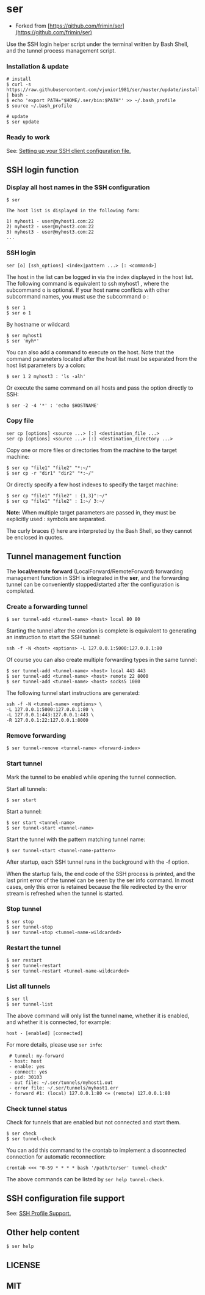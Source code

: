 # ser
- Forked from [https://github.com/frimin/ser](https://github.com/frimin/ser)

Use the SSH login helper script under the terminal written by Bash Shell, and the tunnel process management script.

###  Installation & update

    # install
    $ curl -s https://raw.githubusercontent.com/vjunior1981/ser/master/update/install.sh | bash -
    $ echo 'export PATH="$HOME/.ser/bin:$PATH"' >> ~/.bash_profile
    $ source ~/.bash_profile

    # update
    $ ser update

###  Ready to work

See: [Setting up your SSH client configuration file.](docs/configure_ssh_client_options_chs.md)

##  SSH login function

###  Display all host names in the SSH configuration

    $ ser

    The host list is displayed in the following form:

    1) myhost1 - user@myhost1.com:22
    2) myhost2 - user@myhost2.com:22
    3) myhost3 - user@myhost3.com:22
    ...

###  SSH login

    ser [o] [ssh_options] <index|pattern ...> [: <command>]

The host in the list can be logged in via the index displayed in the host list. The following command is equivalent to ssh myhost1 , where the subcommand o is optional. If your host name conflicts with other subcommand names, you must use the subcommand o :

    $ ser 1
    $ ser o 1

By hostname or wildcard:


    $ ser myhost1
    $ ser 'myh*'

You can also add a command to execute on the host. Note that the command parameters located after the host list must be separated from the host list parameters by a colon:

    $ ser 1 2 myhost3 : 'ls -alh'

Or execute the same command on all hosts and pass the option directly to SSH:

    $ ser -2 -4 '*' : 'echo $HOSTNAME'

### Copy file

    ser cp [options] <source ...> [:] <destination_file ...>
    ser cp [options] <source ...> [:] <destination_directory ...>

Copy one or more files or directories from the machine to the target machine:

    $ ser cp "file1" "file2" "*:~/"
    $ ser cp -r "dir1" "dir2" "*:~/"

Or directly specify a few host indexes to specify the target machine:

    $ ser cp "file1" "file2" : {1,3}":~/"
    $ ser cp "file1" "file2" : 1:~/ 3:~/

**Note:** When multiple target parameters are passed in, they must be explicitly used : symbols are separated.

The curly braces {} here are interpreted by the Bash Shell, so they cannot be enclosed in quotes.

## Tunnel management function

The **local/remote forward** (LocalForward/RemoteForward) forwarding management function in SSH is integrated in the **ser**, and the forwarding tunnel can be conveniently stopped/started after the configuration is completed.

### Create a forwarding tunnel

    $ ser tunnel-add <tunnel-name> <host> local 80 80

Starting the tunnel after the creation is complete is equivalent to generating an instruction to start the SSH tunnel:

    ssh -f -N <host> <options> -L 127.0.0.1:5000:127.0.0.1:80

Of course you can also create multiple forwarding types in the same tunnel:

    $ ser tunnel-add <tunnel-name> <host> local 443 443
    $ ser tunnel-add <tunnel-name> <host> remote 22 8000
    $ ser tunnel-add <tunnel-name> <host> socks5 1080

The following tunnel start instructions are generated:

    ssh -f -N <tunnel-name> <options> \
    -L 127.0.0.1:5000:127.0.0.1:80 \
    -L 127.0.0.1:443:127.0.0.1:443 \
    -R 127.0.0.1:22:127.0.0.1:8000

### Remove forwarding

    $ ser tunnel-remove <tunnel-name> <forward-index>

### Start tunnel

Mark the tunnel to be enabled while opening the tunnel connection.

Start all tunnels:

    $ ser start

Start a tunnel:

    $ ser start <tunnel-name>
    $ ser tunnel-start <tunnel-name>

Start the tunnel with the pattern matching tunnel name:

    $ ser tunnel-start <tunnel-name-pattern>

After startup, each SSH tunnel runs in the background with the -f option.

When the startup fails, the end code of the SSH process is printed, and the last print error of the tunnel can be seen by the ser info command. In most cases, only this error is retained because the file redirected by the error stream is refreshed when the tunnel is started.

### Stop tunnel

    $ ser stop
    $ ser tunnel-stop
    $ ser tunnel-stop <tunnel-name-wildcarded>

### Restart the tunnel

    $ ser restart
    $ ser tunnel-restart
    $ ser tunnel-restart <tunnel-name-wildcarded>

### List all tunnels

    $ ser tl
    $ ser tunnel-list

The above command will only list the tunnel name, whether it is enabled, and whether it is connected, for example:

    host - [enabled] [connected]

For more details, please use `ser info`:

     # tunnel: my-forward
     - host: host
     - enable: yes
     - connect: yes
     - pid: 30103
     - out file: ~/.ser/tunnels/myhost1.out
     - error file: ~/.ser/tunnels/myhost1.err
     - forward #1: (local) 127.0.0.1:80 <= (remote) 127.0.0.1:80

### Check tunnel status

Check for tunnels that are enabled but not connected and start them.

    $ ser check
    $ ser tunnel-check

You can add this command to the crontab to implement a disconnected connection for automatic reconnection:

    crontab <<< "0-59 * * * * bash '/path/to/ser' tunnel-check"

The above commands can be listed by `ser help tunnel-check`.

##  SSH configuration file support

See: [SSH Profile Support.](docs/ssh_config_format_support_chs.md)


## Other help content

    $ ser help

## LICENSE

MIT
---
